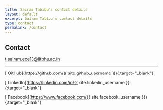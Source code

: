 ```yaml
---
title: Sairam Tabibu's contact details
layout: default
excerpt: Sairam Tabibu's contact details
type: contact
permalink: /contact
---
```


<div markdown="1" class="contact">

## Contact

[<i class="fa fa-envelope"></i> t.sairam.ece13@iitbhu.ac.in](mailto:t.sairam.ece13@iitbhu.ac.in)

---

[<i class="fa fa-github"></i> GitHub](https://github.com/{{ site.github_username }}){:target="_blank"}

[<i class="fa fa-linkedin"></i> LinkedIn](https://linkedin.com/in/{{ site.linkedin_username }}){:target="_blank"}

[<i class="fa fa-facebook"></i> Facebook](https://www.facebook.com/{{ site.facebook_username }}){:target="_blank"}



</div>